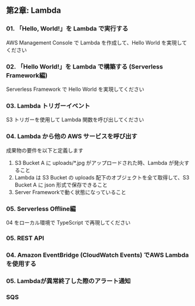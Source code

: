 ## 第2章: Lambda
### 01. 「Hello, World!」を Lambda で実行する
AWS Management Console で Lambda を作成して、Hello World を実現してください

### 02. 「Hello World!」を Lambda で構築する (Serverless Framework編)
Serverless Framework で Hello World を実現してください

### 03. Lambda トリガーイベント
S3 トリガーを使用して Lambda 関数を呼び出してください

### 04. Lambda から他の AWS サービスを呼び出す
成果物の要件を以下と定義します
1. S3 Bucket A に uploads/*.jpg がアップロードされた時、Lambda が発火すること
2. Lambda は S3 Bucket の uploads 配下のオブジェクトを全て取得して、S3 Bucket A に json 形式で保存できること
3. Server Frameworkで動く状態になっていること

### 05. Serverless Offline編
04 をローカル環境で TypeScript で再現してください

### 05. REST API
### 04. Amazon EventBridge (CloudWatch Events) でAWS Lambdaを使用する
### 05. Lambdaが異常終了した際のアラート通知
### SQS